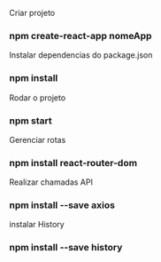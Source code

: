 Criar projeto
### npm create-react-app nomeApp

Instalar dependencias do package.json
### npm install

Rodar o projeto
### npm start

Gerenciar rotas
### npm install react-router-dom

Realizar chamadas API
### npm install --save axios

instalar History
### npm install --save history

